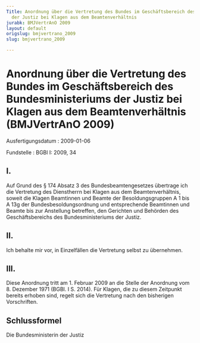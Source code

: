 ```yaml
---
Title: Anordnung über die Vertretung des Bundes im Geschäftsbereich des Bundesministeriums
  der Justiz bei Klagen aus dem Beamtenverhältnis
jurabk: BMJVertrAnO 2009
layout: default
origslug: bmjvertrano_2009
slug: bmjvertrano_2009

---
```


# Anordnung über die Vertretung des Bundes im Geschäftsbereich des Bundesministeriums der Justiz bei Klagen aus dem Beamtenverhältnis (BMJVertrAnO 2009)

Ausfertigungsdatum
:   2009-01-06

Fundstelle
:   BGBl I: 2009, 34

## I.

Auf Grund des § 174 Absatz 3 des Bundesbeamtengesetzes übertrage ich
die Vertretung des Dienstherrn bei Klagen aus dem Beamtenverhältnis,
soweit die Klagen Beamtinnen und Beamte der Besoldungsgruppen A 1 bis
A 13g der Bundesbesoldungsordnung und entsprechende Beamtinnen und
Beamte bis zur Anstellung betreffen, den Gerichten und Behörden des
Geschäftsbereichs des Bundesministeriums der Justiz.

## II.

Ich behalte mir vor, in Einzelfällen die Vertretung selbst zu
übernehmen.

## III.

Diese Anordnung tritt am 1. Februar 2009 an die Stelle der Anordnung
vom 8. Dezember 1971 (BGBl. I S. 2014). Für Klagen, die zu diesem
Zeitpunkt bereits erhoben sind, regelt sich die Vertretung nach den
bisherigen Vorschriften.

## Schlussformel

Die Bundesministerin der Justiz

